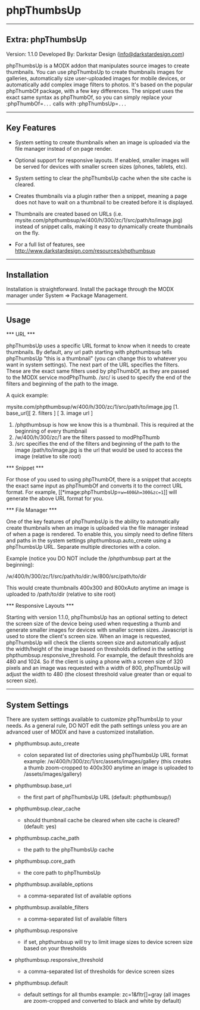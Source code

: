 phpThumbsUp
===========

----------------------
Extra: phpThumbsUp
----------------------
Version: 1.1.0
Developed By: Darkstar Design (info@darkstardesign.com)

phpThumbsUp is a MODX addon that manipulates source images to create thumbnails.
You can use phpThumbsUp to create thumbnails images for galleries, automatically
size user-uploaded images for mobile devices, or automatically add complex image
filters to photos. It's based on the popular phpThumbOf package, with a few
key differences. The snippet uses the exact same syntax as phpThumbOf, so you
can simply replace your :phpThumbOf=`...` calls with :phpThumbsUp=`...`


----------------------
Key Features
----------------------

* System setting to create thumbnails when an image is uploaded via the file
  manager instead of on page render.

* Optional support for responsive layouts. If enabled, smaller images will be
  served for devices with smaller screen sizes (phones, tablets, etc).

* System setting to clear the phpThumbsUp cache when the site cache is cleared.

* Creates thumbnails via a plugin rather then a snippet, meaning a page does
  not have to wait on a thumbnail to be created before it is displayed.

* Thumbnails are created based on URLs (i.e.
  mysite.com/phpthumbsup/w/400/h/300/zc/1/src/path/to/image.jpg) instead of
  snippet calls, making it easy to dynamically create thumbnails on the fly.

* For a full list of features, see
  http://www.darkstardesign.com/resources/phpthumbsup


----------------------
Installation
----------------------

Installation is straightforward. Install the package through the MODX manager
under System => Package Management.


----------------------
Usage
----------------------

*** URL ***

phpThumbsUp uses a specific URL format to know when it needs to create
thumbnails. By default, any url path starting with phpthumbsup tells
phpThumbsUp "this is a thumbnail" (you can change this to whatever you want in
system settings). The next part of the URL specifies the filters. These are the
exact same filters used by phpThumbOf, as they are passed to the MODX service
modPhpThumb. /src/ is used to specify the end of the filters and beginning of
the path to the image.

A quick example:

mysite.com/phpthumbsup/w/400/h/300/zc/1/src/path/to/image.jpg
         [1. base_url][   2. filters   ]   [  3. image url   ]

1. /phpthumbsup is how we know this is a thumbnail. This is required at the
   beginning of every thumbnail
2. /w/400/h/300/zc/1 are the filters passed to modPhpThumb
3. /src specifies the end of the filters and beginning of the path to the image
   /path/to/image.jpg is the url that would be used to access the image
   (relative to site root)

*** Snippet ***

For those of you used to using phpThumbOf, there is a snippet that accepts the
exact same input as phpThumbOf and converts it to the correct URL format. For
example, [[*image:phpThumbsUp=`w=400&h=300&zc=1`]] will generate the above URL
format for you.

*** File Manager ***

One of the key features of phpThumbsUp is the ability to automatically create
thumbnails when an image is uploaded via the file manager instead of when a
page is rendered. To enable this, you simply need to define filters and paths
in the system settings phpthumbsup.auto_create using a phpThumbsUp URL.
Separate multiple directories with a colon.

Example (notice you DO NOT include the /phpthumbsup part at the beginning):

/w/400/h/300/zc/1/src/path/to/dir:/w/800/src/path/to/dir

This would create thumbnails 400x300 and 800xAuto anytime an image is uploaded
to /path/to/dir (relative to site root)

*** Responsive Layouts ***

Starting with version 1.1.0, phpThumbsUp has an optional setting to detect the
screen size of the device being used when requesting a thumb and generate
smaller images for devices with smaller screen sizes. Javascript is used to
store the client's screen size. When an image is requested, phpThumbsUp will
check the clients screen size and automatically adjust the width/height of the
image based on thresholds defined in the setting phpthumbsup.responsive_threshold.
For example, the default thresholds are 480 and 1024. So if the client is using
a phone with a screen size of 320 pixels and an image was requested with a width
of 800, phpThumbsUp will adjust the width to 480 (the closest threshold value
greater than or equal to screen size).


----------------------
System Settings
----------------------

There are system settings available to customize phpThumbsUp to your needs. As
a general rule, DO NOT edit the path settings unless you are an advanced user
of MODX and have a customized installation.

* phpthumbsup.auto_create
  - colon separated list of directories using phpThumbsUp URL format
    example: /w/400/h/300/zc/1/src/assets/images/gallery
    (this creates a thumb zoom-cropped to 400x300 anytime an image is uploaded
    to /assets/images/gallery)

* phpthumbsup.base_url
  - the first part of phpThumbsUp URL (default: phpthumbsup/)

* phpthumbsup.clear_cache
  - should thumbnail cache be cleared when site cache is cleared? (default: yes)

* phpthumbsup.cache_path
  - the path to the phpThumbsUp cache

* phpthumbsup.core_path
  - the core path to phpThumbsUp

* phpthumbsup.available_options
  - a comma-separated list of available options

* phpthumbsup.available_filters
  - a comma-separated list of available filters

* phpthumbsup.responsive
  - if set, phpthumbsup will try to limit image sizes to device screen size based
    on your thresholds

* phpthumbsup.responsive_threshold
  - a comma-separated list of thresholds for device screen sizes

* phpthumbsup.default
  - default settings for all thumbs
    example: zc=1&fltr[]=gray
    (all images are zoom-cropped and converted to black and white by default)